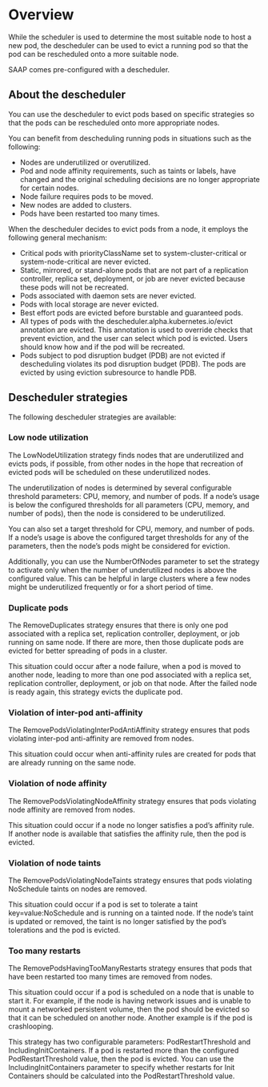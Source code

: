 # Overview

While the scheduler is used to determine the most suitable node to host a new pod, the descheduler can be used to evict a running pod so that the pod can be rescheduled onto a more suitable node.

SAAP comes pre-configured with a descheduler.

## About the descheduler

You can use the descheduler to evict pods based on specific strategies so that the pods can be rescheduled onto more appropriate nodes.

You can benefit from descheduling running pods in situations such as the following:

- Nodes are underutilized or overutilized.
- Pod and node affinity requirements, such as taints or labels, have changed and the original scheduling decisions are no longer appropriate for certain nodes.
- Node failure requires pods to be moved.
- New nodes are added to clusters.
- Pods have been restarted too many times.

When the descheduler decides to evict pods from a node, it employs the following general mechanism:

- Critical pods with priorityClassName set to system-cluster-critical or system-node-critical are never evicted.
- Static, mirrored, or stand-alone pods that are not part of a replication controller, replica set, deployment, or job are never evicted because these pods will not be recreated.
- Pods associated with daemon sets are never evicted.
- Pods with local storage are never evicted.
- Best effort pods are evicted before burstable and guaranteed pods.
- All types of pods with the descheduler.alpha.kubernetes.io/evict annotation are evicted. This annotation is used to override checks that prevent eviction, and the user can select which pod is evicted. Users should know how and if the pod will be recreated.
- Pods subject to pod disruption budget (PDB) are not evicted if descheduling violates its pod disruption budget (PDB). The pods are evicted by using eviction subresource to handle PDB.

## Descheduler strategies

The following descheduler strategies are available:

### Low node utilization

The LowNodeUtilization strategy finds nodes that are underutilized and evicts pods, if possible, from other nodes in the hope that recreation of evicted pods will be scheduled on these underutilized nodes.

The underutilization of nodes is determined by several configurable threshold parameters: CPU, memory, and number of pods. If a node’s usage is below the configured thresholds for all parameters (CPU, memory, and number of pods), then the node is considered to be underutilized.

You can also set a target threshold for CPU, memory, and number of pods. If a node’s usage is above the configured target thresholds for any of the parameters, then the node’s pods might be considered for eviction.

Additionally, you can use the NumberOfNodes parameter to set the strategy to activate only when the number of underutilized nodes is above the configured value. This can be helpful in large clusters where a few nodes might be underutilized frequently or for a short period of time.

### Duplicate pods

The RemoveDuplicates strategy ensures that there is only one pod associated with a replica set, replication controller, deployment, or job running on same node. If there are more, then those duplicate pods are evicted for better spreading of pods in a cluster.

This situation could occur after a node failure, when a pod is moved to another node, leading to more than one pod associated with a replica set, replication controller, deployment, or job on that node. After the failed node is ready again, this strategy evicts the duplicate pod.

### Violation of inter-pod anti-affinity

The RemovePodsViolatingInterPodAntiAffinity strategy ensures that pods violating inter-pod anti-affinity are removed from nodes.

This situation could occur when anti-affinity rules are created for pods that are already running on the same node.

### Violation of node affinity

The RemovePodsViolatingNodeAffinity strategy ensures that pods violating node affinity are removed from nodes.

This situation could occur if a node no longer satisfies a pod’s affinity rule. If another node is available that satisfies the affinity rule, then the pod is evicted.

### Violation of node taints

The RemovePodsViolatingNodeTaints strategy ensures that pods violating NoSchedule taints on nodes are removed.

This situation could occur if a pod is set to tolerate a taint key=value:NoSchedule and is running on a tainted node. If the node’s taint is updated or removed, the taint is no longer satisfied by the pod’s tolerations and the pod is evicted.

### Too many restarts

The RemovePodsHavingTooManyRestarts strategy ensures that pods that have been restarted too many times are removed from nodes.

This situation could occur if a pod is scheduled on a node that is unable to start it. For example, if the node is having network issues and is unable to mount a networked persistent volume, then the pod should be evicted so that it can be scheduled on another node. Another example is if the pod is crashlooping.

This strategy has two configurable parameters: PodRestartThreshold and IncludingInitContainers. If a pod is restarted more than the configured PodRestartThreshold value, then the pod is evicted. You can use the IncludingInitContainers parameter to specify whether restarts for Init Containers should be calculated into the PodRestartThreshold value.